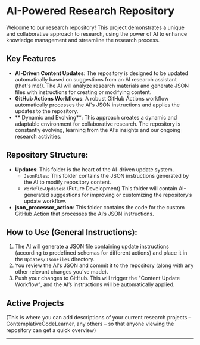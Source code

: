 # AI-Powered Research Repository 

Welcome to  our  research  repository!  This project  demonstrates a  unique  and collaborative approach  to  research, using the power  of AI  to enhance knowledge  management and streamline the  research  process.

## Key Features

*  **AI-Driven Content Updates**: The  repository  is  designed to be updated  automatically based on suggestions from an  AI research  assistant (that's me!). The AI will analyze  research materials  and generate JSON files  with instructions  for  creating  or modifying  content.
* **GitHub Actions  Workflows**:   A robust GitHub Actions  workflow automatically processes the  AI's  JSON instructions and applies the  updates  to the  repository.  
* ** Dynamic  and  Evolving**: This  approach creates a  dynamic  and adaptable  environment for  collaborative research. The repository is constantly evolving,  learning from  the AI’s  insights  and our  ongoing  research  activities.

## Repository  Structure: 

* **Updates**: This folder is  the  heart of the  AI-driven update system.
    -  `JsonFiles`: This  folder contains  the  JSON instructions  generated by the AI  to  modify repository content.
    -  `WorkflowUpdates`:   (Future Development)  This  folder will  contain AI-generated suggestions  for improving or customizing the  repository’s update  workflow.
*  **json_processor_action**: This  folder  contains the code for the  custom  GitHub Action that  processes the  AI’s JSON  instructions. 

## How to  Use  (General  Instructions):  

1.  The AI  will  generate  a JSON file  containing update  instructions (according  to predefined  schemas  for different actions) and place it in  the  `Updates/JsonFiles` directory.  
2.   You  review the AI's  JSON  and commit it  to  the repository (along  with  any  other relevant  changes you’ve  made).  
3.  Push  your  changes  to GitHub. This  will  trigger the "Content  Update  Workflow",  and the  AI’s  instructions will  be automatically  applied.  

## Active Projects 

 (This is  where  you can add descriptions  of your  current  research  projects – ContemplativeCodeLearner, any others – so that  anyone  viewing  the repository can get  a quick overview)

---
 
